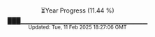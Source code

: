 <p align="center">
⏳Year Progress (11.44 %) <br>
███▁▁▁▁▁▁▁▁▁▁▁▁▁▁▁▁▁▁▁▁▁▁▁▁▁▁▁ <br>
<sub>Updated: Tue, 11 Feb 2025 18:27:06 GMT</sub>
</p>

